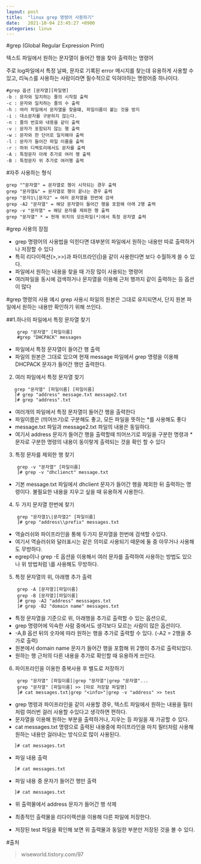 ```yaml
---
layout: post
title:  "linux grep 명령어 사용하기"
date:   2021-10-04 23:45:27 +0900
categories: linux
---
```

#grep (Global Regular Expression Print)

텍스트 파일에서 원하는 문자열이 들어간 행을 찾아 출력하는 명령어

주로 log파일에서 특정 날짜, 문자로 기록된 error 메시지를 찾는데 유용하게 사용할 수 있고,
리눅스를 사용하는 사람이라면 필수적으로 익혀야하는 명령어중 하나이다.

~~~
#grep 옵션 [문자열][파일명]
-b : 문자와 일치하는 줄의 시작점 출력
-c : 문자와 일치하는 줄의 수 출력
-h : 여러 파일에서 문자열을 찾을떄, 파일이름이 붙는 것을 방지
-i : 대소문자를 구분하지 않는다.
-n : 줄의 번호와 내용을 같이 출력
-v : 문자가 포함되지 않는 행 출력
-w : 문자와 한 단어로 일치해야 출력
-l : 문자가 들어간 파일 이름을 출력
-r : 하위 디렉토리에서도 문자를 출력
-A : 특정문자 아래 추가로 여러 행 출력
-B : 특정문자 위 추가로 여러행 출력
~~~

#자주 사용하는 형식
~~~
grep "^문자열" = 문자열로 행이 시작되는 경우 출력
grep "문자열&" = 문자열로 행이 끝나는 경우 출력
grep "문자1\|문자2" = 여러 문자열을 한번에 검색
grep -A2 "문자열" = 해당 문자열이 들어간 행을 포함해 아래 2행 출력
grep -v "문자열" = 해당 문자를 제외한 행 출력
grep "문자열" * = 현재 위치의 모든파일(*)에서 특정 문자열 출력
~~~

#grep 사용의 장점
- grep 명령어의 사용법을 익힌다면 대부분의 파일에서 원하는 내용만 따로 출력하거나 저장할 수 있다
- 특히 리다이렉션(>,>>)과 파이프라인(|)을 같이 사용한다면 보다 수월하게 쓸 수 있다.
- 파일에서 원하는 내용을 찾을 때 가장 많이 사용되는 명령어
- 여러파일을 동시에 검색하거나 문자열을 이용해 근처 행까지 같이 출력하는 등 옵션이 많다


#grep 명령의 사용 예시
grep 사용시 파일의 원본은 그대로 유지되면서, 단지 원본 파일에서 원하는 내용만 확인하기 위해 쓰인다.

##1.하나의 파일에서 특정 문자열 찾기
~~~
    grep "문자열" [파일이름]
    #grep "DHCPACK" messages
~~~
- 파일에서 특정 문자열이 들어간 행 출력
- 파일의 원본은 그대로 있으며 현재 message 파일에서 grep 명령을 이용해 DHCPACK 문자가 들어간 행만 출력한다.

2. 여러 파일에서 특정 문자열 찾기
~~~
   grep "문자열" [파일이름] [파일이름]
   ]# grep "address" message.txt message2.txt
   ]# grep "address".txt
~~~
- 여러개의 파일에서 특정 문자열이 들어간 행을 출력한다
- 파일이름은 <space>(띄어쓰기)로 구분해도 좋고, 모든 파일을 뜻하는 *를 사용해도 좋다
- message.txt 파일과 message2.txt 파일의 내용은 동일하다.
- 여기서 address 문자가 들어간 행을 출력할때 띄어쓰기로 파일을 구분한 명령과 *문자로 구분한 명령의 내용이 동이랗게 출력되는 것을 확인 할 수 있다
3. 특정 문자를 제외한 행 찾기
~~~
    grep -v "문자열" [파일이름]
    ]# grep -v "dhclienct" message.txt
~~~
- 기본 message.txt 파일에서 dhclient 문자가 들어간 행을 제외한 뒤 출력하는 명령이다.
불필요한 내용을 지우고 싶을 때 유용하게 사용한다.

4. 두 가지 문자열 한번에 찾기
~~~
    grep "문자열1\|문자열2" [파일이름]
    ]# grep "address\\prefix" messages.txt
~~~
- 역슬러쉬와 파이프라인을 통해 두가지 문자열을 한번에 검색할 수있다.
- 여기서 역슬러쉬와 달러표시는 같은 의미로 사용되기 때문에 둘 중 아무거나 사용해도 무방하다.
- egrep이나 grep -E 옵션을 이용해서 여러 문자를 출력하여 사용하는 방법도 있으나 위 방법처럼  \\를 사용해도 무방하다.

5. 특정 문자열의 위, 아래행 추가 출력
~~~
    grep -A [문자열][파일이름]
    grep -B [문자열][파일이름]
    ]# grep -A2 "address" messsages.txt
    ]# grep -B2 "domain name" messages.txt
~~~
- 특정 문자열을 기준으로 위, 아래행을 추가로 출력할 수 있는 옵션으로,
- grep 명령어에 익숙한 사람 중에서도 생각보다 모르는 사람이 많은 옵션이다.
- -A,B 옵션 뒤의 숫자에 따라 원하는 행을 추가로 출력할 수 있다.
(-A2 = 2행을 추가로 출력)
- 원본에서 domain name 문자가 들어간 행을 포함해 위 2행이 추가로 출력되었다.
- 원하는 행 근처의 다른 내용을 추가로 확인할 때 유용하게 쓰인다.

6. 파이프라인을 이용한 중복사용 후 별도로 저장하기
~~~
    grep "문자열" [파일이름]|grep "문자열"|grep "문자열"...
    grep "문자열" [파일이름] >> [따로 저장할 파일명]
    ]# cat messages.txt|grep "<info>"|grep -v "address" >> test
~~~
- grep 명령과 파이프라인을 같이 사용할 경우, 텍스트 파일에서 원하는 내용을 필터처럼 여러번 걸러 사용할 수있다고 생각하면 편하다.
- 문자열을 이용해 원하는 부분을 출력하거나, 지우는 등 파일을 재 가공할 수 있다.
- cat messages.txt 명령으로 출력된 내용중에 파이프라인을 마치 필터처럼 사용해 원하는 내용만 걸러내는 방식으로 많이 사용된다.

~~~
   ]# cat messages.txt
~~~
- 파일 내용 출력
~~~
   ]# cat messages.txt
~~~
- 파일 내용 중 <info> 문자가 들어간 행만 출력

~~~
   ]# cat messages.txt
~~~
- 위 출력물에서 address 문자가 들어간 행 삭제

- 최종적인 출력물을 리다이렉션을 이용해 다른 파일에 저장한다.
- 저장된 test 파일을 확인해 보면 위 출력물과 동일한 부분만 저장된 것을 볼 수 있다.

#출처

> wiseworld.tistory.com/97